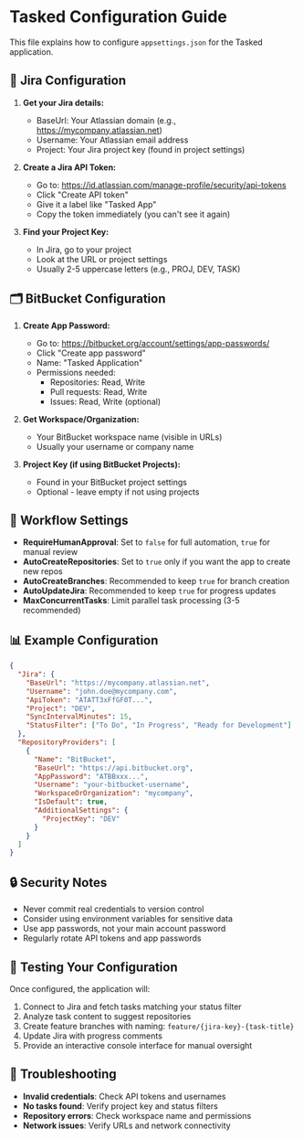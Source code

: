# Tasked Configuration Guide

This file explains how to configure `appsettings.json` for the Tasked application.

## 🔧 Jira Configuration

1. **Get your Jira details:**
   - BaseUrl: Your Atlassian domain (e.g., https://mycompany.atlassian.net)
   - Username: Your Atlassian email address
   - Project: Your Jira project key (found in project settings)

2. **Create a Jira API Token:**
   - Go to: https://id.atlassian.com/manage-profile/security/api-tokens
   - Click "Create API token"
   - Give it a label like "Tasked App"
   - Copy the token immediately (you can't see it again)

3. **Find your Project Key:**
   - In Jira, go to your project
   - Look at the URL or project settings
   - Usually 2-5 uppercase letters (e.g., PROJ, DEV, TASK)

## 🗂️ BitBucket Configuration  

1. **Create App Password:**
   - Go to: https://bitbucket.org/account/settings/app-passwords/
   - Click "Create app password"
   - Name: "Tasked Application"
   - Permissions needed:
     - Repositories: Read, Write
     - Pull requests: Read, Write
     - Issues: Read, Write (optional)

2. **Get Workspace/Organization:**
   - Your BitBucket workspace name (visible in URLs)
   - Usually your username or company name

3. **Project Key (if using BitBucket Projects):**
   - Found in your BitBucket project settings
   - Optional - leave empty if not using projects

## 🔄 Workflow Settings

- **RequireHumanApproval**: Set to `false` for full automation, `true` for manual review
- **AutoCreateRepositories**: Set to `true` only if you want the app to create new repos
- **AutoCreateBranches**: Recommended to keep `true` for branch creation
- **AutoUpdateJira**: Recommended to keep `true` for progress updates
- **MaxConcurrentTasks**: Limit parallel task processing (3-5 recommended)

## 📊 Example Configuration

```json
{
  "Jira": {
    "BaseUrl": "https://mycompany.atlassian.net",
    "Username": "john.doe@mycompany.com",
    "ApiToken": "ATATT3xFfGF0T...", 
    "Project": "DEV",
    "SyncIntervalMinutes": 15,
    "StatusFilter": ["To Do", "In Progress", "Ready for Development"]
  },
  "RepositoryProviders": [
    {
      "Name": "BitBucket",
      "BaseUrl": "https://api.bitbucket.org",
      "AppPassword": "ATBBxxx...",
      "Username": "your-bitbucket-username",
      "WorkspaceOrOrganization": "mycompany",
      "IsDefault": true,
      "AdditionalSettings": {
        "ProjectKey": "DEV"
      }
    }
  ]
}
```

## 🔒 Security Notes

- Never commit real credentials to version control
- Consider using environment variables for sensitive data
- Use app passwords, not your main account password
- Regularly rotate API tokens and app passwords

## 🧪 Testing Your Configuration

Once configured, the application will:
1. Connect to Jira and fetch tasks matching your status filter
2. Analyze task content to suggest repositories
3. Create feature branches with naming: `feature/{jira-key}-{task-title}`
4. Update Jira with progress comments
5. Provide an interactive console interface for manual oversight

## 🚨 Troubleshooting

- **Invalid credentials**: Check API tokens and usernames
- **No tasks found**: Verify project key and status filters
- **Repository errors**: Check workspace name and permissions
- **Network issues**: Verify URLs and network connectivity
